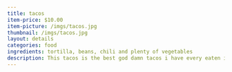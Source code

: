 ```yaml
---
title: tacos
item-price: $10.00
item-picture: /imgs/tacos.jpg
thumbnail: /imgs/tacos.jpg
layout: details
categories: food
ingredients: tortilla, beans, chili and plenty of vegetables
description: This tacos is the best god damn tacos i have every eaten in my whole life
---
```

